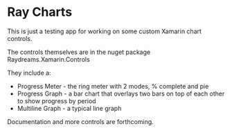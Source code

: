 # Ray Charts

This is just a testing app for working on some custom Xamarin chart controls.

The controls themselves are in the nuget package Raydreams.Xamarin.Controls

They include a:

* Progress Meter - the ring meter with 2 modes, % complete and pie
* Progress Graph - a bar chart that overlays two bars on top of each other to show progress by period
* Multiline Graph - a typical line graph

Documentation and more controls are forthcoming.